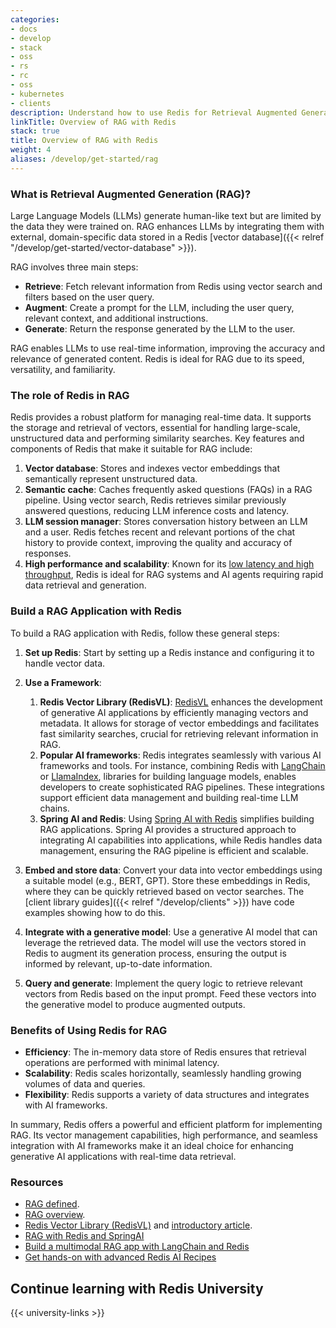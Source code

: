 ```yaml
---
categories:
- docs
- develop
- stack
- oss
- rs
- rc
- oss
- kubernetes
- clients
description: Understand how to use Redis for Retrieval Augmented Generation
linkTitle: Overview of RAG with Redis
stack: true
title: Overview of RAG with Redis
weight: 4
aliases: /develop/get-started/rag
---
```

### What is Retrieval Augmented Generation (RAG)?
Large Language Models (LLMs) generate human-like text but are limited by the data they were trained on. RAG enhances LLMs by integrating them with external, domain-specific data stored in a Redis [vector database]({{< relref "/develop/get-started/vector-database" >}}).

RAG involves three main steps:

- **Retrieve**: Fetch relevant information from Redis using vector search and filters based on the user query.
- **Augment**: Create a prompt for the LLM, including the user query, relevant context, and additional instructions.
- **Generate**: Return the response generated by the LLM to the user.

RAG enables LLMs to use real-time information, improving the accuracy and relevance of generated content.
Redis is ideal for RAG due to its speed, versatility, and familiarity.

### The role of Redis in RAG

Redis provides a robust platform for managing real-time data. It supports the storage and retrieval of vectors, essential for handling large-scale, unstructured data and performing similarity searches. Key features and components of Redis that make it suitable for RAG include:

1. **Vector database**: Stores and indexes vector embeddings that semantically represent unstructured data.
1. **Semantic cache**: Caches frequently asked questions (FAQs) in a RAG pipeline. Using vector search, Redis retrieves similar previously answered questions, reducing LLM inference costs and latency.
1. **LLM session manager**: Stores conversation history between an LLM and a user. Redis fetches recent and relevant portions of the chat history to provide context, improving the quality and accuracy of responses.
1. **High performance and scalability**: Known for its [low latency and high throughput](https://redis.io/blog/benchmarking-results-for-vector-databases/), Redis is ideal for RAG systems and AI agents requiring rapid data retrieval and generation.

### Build a RAG Application with Redis

To build a RAG application with Redis, follow these general steps:

1. **Set up Redis**: Start by setting up a Redis instance and configuring it to handle vector data.

1. **Use a Framework**:
    1. **Redis Vector Library (RedisVL)**: [RedisVL](https://redis.io/docs/latest/integrate/redisvl/) enhances the development of generative AI applications by efficiently managing vectors and metadata. It allows for storage of vector embeddings and facilitates fast similarity searches, crucial for retrieving relevant information in RAG.
    1. **Popular AI frameworks**: Redis integrates seamlessly with various AI frameworks and tools. For instance, combining Redis with [LangChain](https://python.langchain.com/v0.2/docs/integrations/vectorstores/redis/) or [LlamaIndex](https://docs.llamaindex.ai/en/latest/examples/vector_stores/RedisIndexDemo/), libraries for building language models, enables developers to create sophisticated RAG pipelines. These integrations support efficient data management and building real-time LLM chains.
    1. **Spring AI and Redis**: Using [Spring AI with Redis](https://redis.io/blog/building-a-rag-application-with-redis-and-spring-ai/) simplifies building RAG applications. Spring AI provides a structured approach to integrating AI capabilities into applications, while Redis handles data management, ensuring the RAG pipeline is efficient and scalable.

1. **Embed and store data**: Convert your data into vector embeddings using a suitable model (e.g., BERT, GPT). Store these embeddings in Redis, where they can be quickly retrieved based on vector searches. The [client library guides]({{< relref "/develop/clients" >}}) have code examples showing how to do this.

1. **Integrate with a generative model**: Use a generative AI model that can leverage the retrieved data. The model will use the vectors stored in Redis to augment its generation process, ensuring the output is informed by relevant, up-to-date information.

1. **Query and generate**: Implement the query logic to retrieve relevant vectors from Redis based on the input prompt. Feed these vectors into the generative model to produce augmented outputs.

### Benefits of Using Redis for RAG

- **Efficiency**: The in-memory data store of Redis ensures that retrieval operations are performed with minimal latency.
- **Scalability**: Redis scales horizontally, seamlessly handling growing volumes of data and queries.
- **Flexibility**: Redis supports a variety of data structures and integrates with AI frameworks.

In summary, Redis offers a powerful and efficient platform for implementing RAG. Its vector management capabilities, high performance, and seamless integration with AI frameworks make it an ideal choice for enhancing generative AI applications with real-time data retrieval.

### Resources

- [RAG defined](https://redis.io/glossary/retrieval-augmented-generation/).
- [RAG overview](https://redis.io/kb/doc/2ok7xd1drq/how-to-perform-retrieval-augmented-generation-rag-with-redis).
- [Redis Vector Library (RedisVL)](https://redis.io/docs/latest/integrate/redisvl/) and [introductory article](https://redis.io/blog/introducing-the-redis-vector-library-for-enhancing-genai-development/).
- [RAG with Redis and SpringAI](https://redis.io/blog/building-a-rag-application-with-redis-and-spring-ai/)
- [Build a multimodal RAG app with LangChain and Redis](https://redis.io/blog/explore-the-new-multimodal-rag-template-from-langchain-and-redis/)
- [Get hands-on with advanced Redis AI Recipes](https://github.com/redis-developer/redis-ai-resources)

## Continue learning with Redis University

{{< university-links >}}
